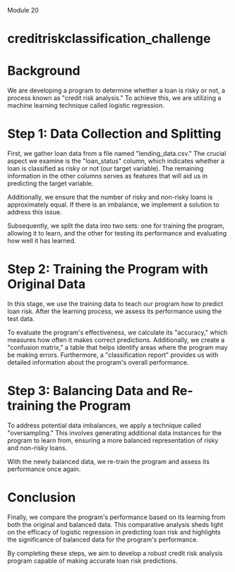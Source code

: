 Module 20 
# creditriskclassification_challenge
# Background
We are developing a program to determine whether a loan is risky or not, a process known as "credit risk analysis." To achieve this, we are utilizing a machine learning technique called logistic regression.
# Step 1: Data Collection and Splitting
First, we gather loan data from a file named "lending_data.csv." The crucial aspect we examine is the "loan_status" column, which indicates whether a loan is classified as risky or not (our target variable). The remaining information in the other columns serves as features that will aid us in predicting the target variable.

Additionally, we ensure that the number of risky and non-risky loans is approximately equal. If there is an imbalance, we implement a solution to address this issue.

Subsequently, we split the data into two sets: one for training the program, allowing it to learn, and the other for testing its performance and evaluating how well it has learned.

# Step 2: Training the Program with Original Data
In this stage, we use the training data to teach our program how to predict loan risk. After the learning process, we assess its performance using the test data.

To evaluate the program's effectiveness, we calculate its "accuracy," which measures how often it makes correct predictions. Additionally, we create a "confusion matrix," a table that helps identify areas where the program may be making errors. Furthermore, a "classification report" provides us with detailed information about the program's overall performance.

# Step 3: Balancing Data and Re-training the Program
To address potential data imbalances, we apply a technique called "oversampling." This involves generating additional data instances for the program to learn from, ensuring a more balanced representation of risky and non-risky loans.

With the newly balanced data, we re-train the program and assess its performance once again.

# Conclusion
Finally, we compare the program's performance based on its learning from both the original and balanced data. This comparative analysis sheds light on the efficacy of logistic regression in predicting loan risk and highlights the significance of balanced data for the program's performance.

By completing these steps, we aim to develop a robust credit risk analysis program capable of making accurate loan risk predictions.
